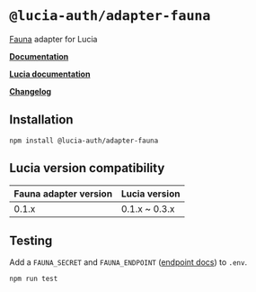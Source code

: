 # `@lucia-auth/adapter-fauna`

[Fauna](https://fauna.com) adapter for Lucia

**[Documentation](https://lucia-auth.vercel.app/learn/adapters/fauna)**

**[Lucia documentation](https://lucia-auth.vercel.app)**

**[Changelog](https://github.com/pilcrowOnPaper/lucia-auth/blob/main/packages/adapter-fauna/CHANGELOG.md)**

## Installation

```
npm install @lucia-auth/adapter-fauna
```

## Lucia version compatibility

| Fauna adapter version | Lucia version |
|-----------------------| ------------- |
| 0.1.x                 | 0.1.x ~ 0.3.x |

## Testing

Add a `FAUNA_SECRET` and `FAUNA_ENDPOINT` ([endpoint docs](https://docs.fauna.com/fauna/current/learn/understanding/region_groups#region-group-endpoints)) to `.env`.

```
npm run test
```
